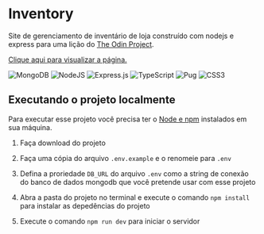 # Inventory

Site de gerenciamento de inventário de loja construído com nodejs e express para
uma lição do [The Odin Project](https://theodinproject.com/).

[Clique aqui para visualizar a página.](https://express-inventory.adrielfaria1.repl.co/)

![MongoDB](https://img.shields.io/badge/MongoDB-%234ea94b.svg?style=for-the-badge&logo=mongodb&logoColor=white)
![NodeJS](https://img.shields.io/badge/node.js-6DA55F?style=for-the-badge&logo=node.js&logoColor=white)
![Express.js](https://img.shields.io/badge/express.js-%23404d59.svg?style=for-the-badge&logo=express&logoColor=%2361DAFB)
![TypeScript](https://img.shields.io/badge/typescript-%23007ACC.svg?style=for-the-badge&logo=typescript&logoColor=white)
![Pug](https://img.shields.io/badge/Pug-FFF?style=for-the-badge&logo=pug&logoColor=A86454)
![CSS3](https://img.shields.io/badge/css3-%231572B6.svg?style=for-the-badge&logo=css3&logoColor=white)

## Executando o projeto localmente

Para executar esse projeto você precisa ter o [Node e npm](https://nodejs.org/en/) instalados em sua máquina.

1. Faça download do projeto

2. Faça uma cópia do arquivo `.env.example` e o renomeie para `.env`

3. Defina a proriedade `DB_URL` do arquivo `.env` como a string de conexão do banco de dados mongodb que você pretende usar com esse projeto

4. Abra a pasta do projeto no terminal e execute o comando `npm install` para instalar as depedências do projeto

5. Execute o comando `npm run dev` para iniciar o servidor

